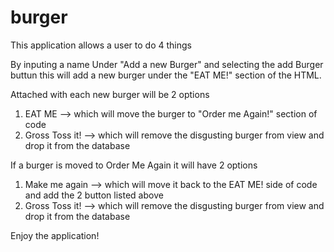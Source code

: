 # burger

This application allows a user to do 4 things

By inputing a name Under "Add a new Burger" and selecting the add Burger buttun
  this will add a new burger under the "EAT ME!" section of the HTML.
  
Attached with each new burger will be 2 options
  1) EAT ME --> which will move the burger to "Order me Again!" section of code
  2) Gross Toss it! --> which will remove the disgusting burger from view and drop it from the database
  
If a burger is moved to Order Me Again it will have 2 options
  1) Make me again --> which will move it back to the EAT ME! side of code and add the 2 button listed above
  2) Gross Toss it! --> which will remove the disgusting burger from view and drop it from the database
  
Enjoy the application!
